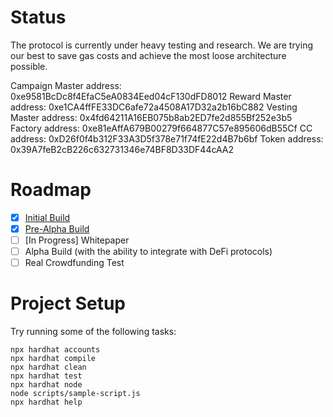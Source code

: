 # Status

The protocol is currently under heavy testing and research. We are trying our best to save gas costs and achieve the most loose architecture possible. 

Campaign Master address: 0xe9581BcDc8f4EfaC5eA0834Eed04cF130dFD8012
Reward Master address: 0xe1CA4ffFE33DC6afe72a4508A17D32a2b16bC882
Vesting Master address: 0x4fd64211A16EB075b8ab2ED7fe2d855Bf252e3b5
Factory address: 0xe81eAffA679B00279f664877C57e895606dB55Cf
CC address: 0xD26f0f4b312F33A3D5f378e71f74fE22d4B7b6bf
Token address: 0x39A7feB2cB226c632731346e74BF8D33DF44cAA2 


# Roadmap

 * [x] [Initial Build](https://github.com/SupaHeroes/supaheroes)
 * [x] [Pre-Alpha Build](https://github.com/SupaHeroes/supaheroes)
 * [ ] [In Progress] Whitepaper
 * [ ] Alpha Build (with the ability to integrate with DeFi protocols)
 * [ ] Real Crowdfunding Test

# Project Setup

Try running some of the following tasks:

```shell
npx hardhat accounts
npx hardhat compile
npx hardhat clean
npx hardhat test
npx hardhat node
node scripts/sample-script.js
npx hardhat help
```

